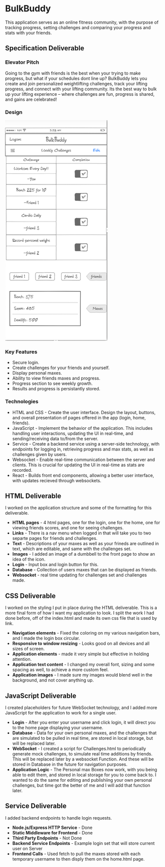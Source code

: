 # BulkBuddy
This application serves as an online fitness community, with the purpose of tracking progress, setting challenges and comparing your progress and stats with your friends.  
## Specification Deliverable
### Elevator Pitch 
Going to the gym with friends is the best when your trying to make progress, but what if your schedules dont line up? BulkBuddy lets you create and join personalized weightlifting challenges, track your lifting progress, and connect with your lifting community. Its the best way to bulk up your lifting experience – where challenges are fun, progress is shared, and gains are celebrated!
### Design
![](Images/Bulkbuddyidea.png)
### Key Features 
* Secure login.
* Create challenges for your friends and yourself.
* Display personal maxes.
* Ability to view friends maxes and progress.
* Progress section to see weekly growth.
* Results and progress is persistantly stored.
### Technologies
* HTML and CSS - Create the user interface. Design the layout, buttons, and overall presentation of pages offered in the app (login, home, friends).
* JavaScript - Implement the behavior of the application. This includes handling user interactions, updating the UI in real-time, and sending/receiving data to/from the server.
* Service - Create a backend service using a server-side technology, with endpoints for logging in, retrieving progress and max stats, as well as challenges given by users.
* Websocket - Enable real-time communication between the server and clients. This is crucial for updating the UI in real-time as stats are recorded.
* React - Builds front end components, allowing a better user interface, with updates recieved through websockets. 

## HTML Deliverable
I worked on the application structure and some of the formatting for this deliverable.
* **HTML pages** - 4 html pages, one for the login, one for the home, one for viewing friends scores, and one for seeing challenges.
* **Links** - There is a nav menu when logged in that will take you to two separte pages for friends and challenges.
* **Text** - Descriptions of your maxes as well as your frineds are outlined in text, which are editable, and same with the challenges set.
* **Images** - I added an image of a dumbbell to the front page to show an idea of the icon.
* **Login** - Input box and login button for this.
* **Database** - Collection of users maxes that can be displayed as friends. 
* **Websocket** - real time updating for challenges set and challenges made.

## CSS Deliverable 
I worked on the styling I put in place during the HTML deliverable. This is a more final form of how I want my application to look. I split the work I had done before, off of the index.html and made its own css file that is used by link.

* **Navigation elements** - Fixed the coloring on my various navigation bars, and I made the login box circular. 
* **Responsive to window resizing** - Looks good on all devices and all sizes of screen.
* **Application elements** - made it very simple but effective in holding attention. 
* **Application text content** - I changed my overall font, sizing and some spacing as well, to achieve a more custom feel.
* **Application images** - I made sure my images would blend well in the background, and not cover anything up.

## JavaScript Deliverable
I created placeholders for future WebSocket technology, and I added more JavaScript for the application to work for a single user. 
* **Login** - After you enter your username and click login, it will direct you to the home page displaying your username.
* **Database** - Data for your own personal maxes, and the challenges that are simulated to be pulled in real time, are stored in local storage, but will be replaced later. 
* **WebSocket** - I created a script for Challenges.html to periodically generate mock challenges, to simulate real time additions by friends. This will be replaced later by a websocket Function. And these will be stored in Database in the future for navigation purposes.
* **Application Logic** - The Personal max Boxes now work, with you being able to edit them, and stored in local storage for you to come back to. I wanted to do the same for editing and publishiing your own personal challenges, but time got the better of me and I will add that function later. 

## Service Deliverable
I added backend endpoints to handle login requests. 
* **Node.js/Express HTTP Service** - Done
* **Static Middleware for Frontend** - Done
* **Third Party Endpoints** - Not Done
* **Backend Service Endpoints** - Example login set that will store current user on Server
* **Frontend Calls** - Used fetch to pull the maxes stored with each temporary username to then disply them on the home.html page. 
